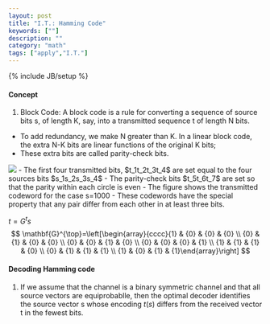 ```yaml
---
layout: post
title: "I.T.: Hamming Code"
keywords: [""]
description: ""
category: "math"
tags: ["apply","I.T."]
---
```

{% include JB/setup %}

#### Concept
1. Block Code: A block code is a rule for converting a sequence of source bits
   s, of length K, say, into a transmitted sequence t of length N bits.
- To add redundancy, we make N greater than K. In a linear block code, the extra
  N-K bits are linear functions of the original K bits; 
- These extra bits are called parity-check bits.

<img src="{{IMAGE_PATH}}/math-apply-information-theory-hamming-code.png"/>
- The first four transmitted bits, $t_1t_2t_3t_4$ are set equal to the four
  sources bits $s_1s_2s_3s_4$
- The parity-check bits $t_5t_6t_7$ are set so that the parity within each
  circle is even
- The figure shows the transmitted codeword for the case s=1000
- These codewords have the special property that any pair differ from each other
  in at least three bits.

$t=G^t s$
$$
\mathbf{G}^{\top}=\left[\begin{array}{cccc}{1} & {0} & {0} & {0} \\ {0} & {1} &
{0} & {0} \\ {0} & {0} & {1} & {0} \\ {0} & {0} & {0} & {1} \\ {1} & {1} & {1} &
{0} \\ {0} & {1} & {1} & {1} \\ {1} & {0} & {1} & {1}\end{array}\right]
$$

#### Decoding Hamming code
1. If we assume that the channel is a binary symmetric channel and that all
   source vectors are equiprobablle, then the optimal decoder identifies the
   source vector s whose encoding $t(s)$ differs from the received vector t in
   the fewest bits.
